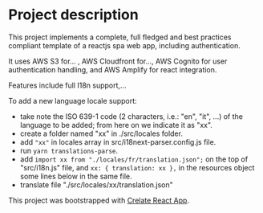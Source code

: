 # Project description

This project implements a complete, full fledged and best practices compliant template of a reactjs spa web app, including authentication.

It uses AWS S3 for... , AWS Cloudfront for..., AWS Cognito for user authentication handling, and AWS Amplify for react integration.

Features include full I18n support,... 

To add a new language locale support:

 - take note the ISO 639-1 code (2 characters, i.e.: "en", "it", ...) of the language to be added; from here on we indicate it as "xx".
 - create a folder named "xx" in ./src/locales folder.
 - add `"xx"` in locales array in src/i18next-parser.config.js file.
 - run `yarn translations-parse`.
 - add `import xx from "./locales/fr/translation.json";` on the top of "src/i18n.js" file, and
       `xx: { translation: xx },` in the resources object some lines below in the same file.
 - translate file "./src/locales/xx/translation.json"

This project was bootstrapped with [Crelate React App](https://github.com/facebook/create-react-app).
